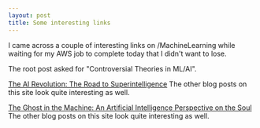 ```yaml
---
layout: post
title: Some interesting links
---
```


I came across a couple of interesting links on /MachineLearning while waiting for my AWS job to complete today that I didn't want to lose.

The root post asked for "Controversial Theories in ML/AI".

[The AI Revolution: The Road to Superintelligence](https://waitbutwhy.com/2015/01/artificial-intelligence-revolution-1.html) The other blog posts on this site look quite interesting as well.

[The Ghost in the Machine: An Artificial Intelligence Perspective on the Soul](https://media.ccc.de/v/35c3-10030-the_ghost_in_the_machine) The other blog posts on this site look quite interesting as well.

